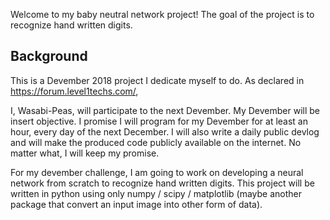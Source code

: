 Welcome to my baby neutral network project! The goal of the project is to recognize hand written digits.

Background
----------

This is a Devember 2018 project I dedicate myself to do. As declared in https://forum.level1techs.com/,

I, Wasabi-Peas, will participate to the next Devember. My Devember will be insert objective. I promise I will program for my Devember for at least an hour, every day of the next December. I will also write a daily public devlog and will make the produced code publicly available on the internet. No matter what, I will keep my promise.

For my devember challenge, I am going to work on developing a neural network from scratch to recognize hand written digits. This project will be written in python using only numpy / scipy / matplotlib (maybe another package that convert an input image into other form of data).

